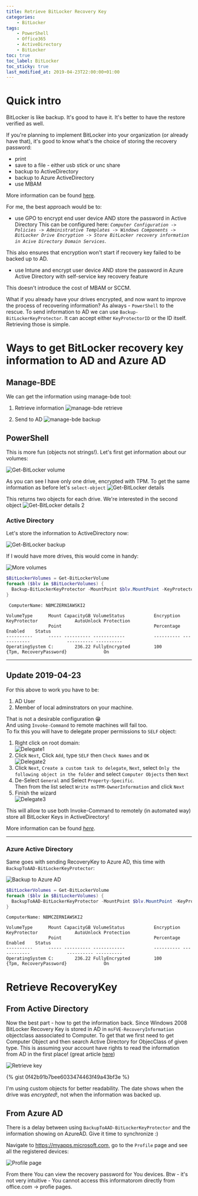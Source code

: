 ```yaml
---
title: Retrieve BitLocker Recovery Key
categories:
    - BitLocker
tags:
    - PowerShell
    - Office365
    - ActiveDirectory
    - BitLocker
toc: true
toc_label: BitLocker
toc_sticky: true
last_modified_at: 2019-04-23T22:00:00+01:00
---
```


# Quick intro

BitLocker is like backup. It's good to have it. It's better to have the restore verified as well.

If you're planning to implement BitLocker into your organization (or already have that), it's good to know what's the choice of storing the recovery password:

- print
- save to a file - either usb stick or unc share
- backup to ActiveDirectory
- backup to Azure ActiveDirectory
- use MBAM

More information can be found [here](https://docs.microsoft.com/en-us/windows/security/information-protection/bitlocker/bitlocker-device-encryption-overview-windows-10).

For me, the best approach would be to:

- use GPO to encrypt end user device AND store the password in Active Directory
This can be configured here: *`Computer Configuration -> Policies -> Administrative Templates -> Windows Components -> BitLocker Drive Encryption -> Store BitLocker recovery information in Acive Directory Domain Services`*.

This also ensures that encryption won't start if recovery key failed to be backed up to AD.

- use Intune and encrypt user device AND store the password in Azure Active Directory with self-service key recovery feature

This doesn't introduce the cost of MBAM or SCCM.

What if you already have your drives encrypted, and now want to improve the process of recovering information? As always - `PowerShell` to the rescue. To send information to AD we can use `Backup-BitLockerKeyProtector`. It can accept either `KeyProtectorID` or the ID itself. Retrieving those is simple.

# Ways to get BitLocker recovery key information to AD and Azure AD

## Manage-BDE

We can get the information using manage-bde tool:

1. Retrieve information
![manage-bde retrieve](/assets/images/posts/retrieve-bitlocker/picture1.png)

2. Send to AD
![manage-bde backup](/assets/images/posts/retrieve-bitlocker/picture2.png)

## PowerShell

This is more fun (objects not strings!). Let's first get information about our volumes:

![Get-BitLocker volume](/assets/images/posts/retrieve-bitlocker/picture3.png)

As you can see I have only one drive, encrypted with TPM. To get the same information as before let's `select-object`
![Get-BitLocker details](/assets/images/posts/retrieve-bitlocker/picture4.png)

This returns two objects for each drive. We're interested in the second object
![Get-BitLocker details 2](/assets/images/posts/retrieve-bitlocker/picture5.png)

### Active Directory

Let's store the information to ActiveDirectory now:

![Get-BitLocker backup](/assets/images/posts/retrieve-bitlocker/picture6.png)

If I would have more drives, this would come in handy:

![More volumes](/assets/images/posts/retrieve-bitlocker/picture7.png)

```powershell
$BitLockerVolumes = Get-BitLockerVolume
foreach ($blv in $BitLockerVolumes) {
  Backup-BitLockerKeyProtector -MountPoint $blv.MountPoint -KeyProtectorId (($blv.KeyProtector)[1] | Select-Object -ExpandProperty KeyProtectorID)
}
```

```
 ComputerName: NBMCZERNIAWSKI2

VolumeType      Mount CapacityGB VolumeStatus           Encryption KeyProtector              AutoUnlock Protection
                Point                                   Percentage                           Enabled    Status
----------      ----- ---------- ------------           ---------- ------------              ---------- ----------
OperatingSystem C:        236.22 FullyEncrypted         100        {Tpm, RecoveryPassword}              On
```

---

## Update 2019-04-23

For this above to work you have to be:

1. AD User
2. Member of local adminstrators on your machine.

That is not a desirable configuration :grin:  
And using `Invoke-Command` to remote machines will fail too.  
To fix this you will have to delegate proper permissions to `SELF` object:

1. Right click on root domain:  
![Delegate1](/assets/images/posts/retrieve-bitlocker/picture11.png)
2. Click `Next`, Click `Add`, type `SELF` then `Check Names` and `OK`  
![Delegate2](/assets/images/posts/retrieve-bitlocker/picture12.png)
3. Click `Next`, `Create a custom task to delegate`, `Next`, select `Only the following object in the folder` and select `Computer Objects` then `Next`
4. De-Select `General` and Select `Property-Specific`.  
Then from the list select `Write msTPM-OwnerInformation` and click `Next`
5. Finish the wizard  
![Delegate3](/assets/images/posts/retrieve-bitlocker/picture13.png)

This will allow to use both Invoke-Command to remotely (in automated way) store all BitLocker Keys in ActiveDirectory!

More information can be found _[here](https://blogs.technet.microsoft.com/craigf/2011/01/26/delegating-access-in-ad-to-bitlocker-recovery-information/)_.

---


### Azure Active Directory

Same goes with sending RecoveryKey to Azure AD, this time with `BackupToAAD-BitLockerKeyProtector`:

![Backup to Azure AD](/assets/images/posts/retrieve-bitlocker/picture8.png)

```powershell
$BitLockerVolumes = Get-BitLockerVolume
foreach ($blv in $BitLockerVolumes) {
  BackupToAAD-BitLockerKeyProtector -MountPoint $blv.MountPoint -KeyProtectorId (($blv.KeyProtector)[1] | Select-Object -ExpandProperty KeyProtectorID)
}
```

```
ComputerName: NBMCZERNIAWSKI2

VolumeType      Mount CapacityGB VolumeStatus           Encryption KeyProtector              AutoUnlock Protection
                Point                                   Percentage                           Enabled    Status
----------      ----- ---------- ------------           ---------- ------------              ---------- ----------
OperatingSystem C:        236.22 FullyEncrypted         100        {Tpm, RecoveryPassword}              On

```

# Retrieve RecoveryKey

## From Active Directory

Now the best part - how to get the information back. Since Windows 2008 BitLocker Recovery Key is stored in AD in `msFVE-RecoveryInformation` objectclass aassociated to Computer. To get that we first need to get Computer Object and then search Active Directory for ObjecClass of given type. This is assuming your account have rights to read the information from AD in the first place! (great article [here](http://www.alexandreviot.net/2015/06/10/active-directory-how-to-display-bitlocker-recovery-key/))

![Retrieve key](/assets/images/posts/retrieve-bitlocker/picture9.png)

{% gist 0f42b91b7bee6033474463f49a43bf3e %}

I'm using custom objects for better readability. The date shows when the drive was *encrypted*!, not when the information was backed up.

## From Azure AD
There is a delay between using `BackupToAAD-BitLockerKeyProtector` and the information showing on AzureAD. Give it time to synchronize :)

Navigate to https://myapps.microsoft.com, go to the `Profile` page and see all the registered devices:

![Profile page](/assets/images/posts/retrieve-bitlocker/picture10.png)

From there You can view the recovery password for You devices.
Btw - it's not very intuitive - You cannot access this informatorom directly from office.com -> profie pages.
